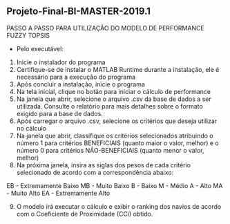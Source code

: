 ## Projeto-Final-BI-MASTER-2019.1 ##


PASSO A PASSO PARA UTILIZAÇÃO DO MODELO DE PERFORMANCE FUZZY TOPSIS

* Pelo executável:

1. Inicie o instalador do programa
2. Certifique-se de instalar o MATLAB Runtime durante a instalação, ele é necessário para a execução do programa
3. Após concluir a instalação, inicie o programa
4. Na tela inicial, clique no botão para iniciar o cálculo de performance
5. Na janela que abrir, selecione o arquivo .csv da base de dados a ser utilizada. Consulte o relatório para mais detalhes sobre o formato exigido para a base de dados.
6. Após carregar o arquivo .csv, selecione os critérios que deseja utilizar no cálculo
7. Na janela que abrir, classifique os critérios selecionados atribuindo o número 1 para critérios BENEFICIAIS (quanto maior o valor, melhor) e o número 0 para critérios NÃO-BENEFICIAIS (quanto menor o valor, melhor)
8. Na próxima janela, insira as siglas dos pesos de cada critério selecionado de acordo com a correspondência abaixo:

EB - Extremamente Baixo
MB - Muito Baixo
B - Baixo
M - Médio
A - Alto
MA - Muito Alto
EA - Extremamente Alto

9. O modelo irá executar o cálculo e exibir o ranking dos navios de acordo com o Coeficiente de Proximidade (CCi) obtido.






